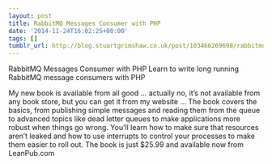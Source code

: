```yaml
---
layout: post
title: RabbitMQ Messages Consumer with PHP
date: '2014-11-24T16:02:25+00:00'
tags: []
tumblr_url: http://blog.stuartgrimshaw.co.uk/post/103466269698/rabbitmq-messages-consumer-with-php
---
```

RabbitMQ Messages Consumer with PHP
Learn to write long running RabbitMQ message consumers with PHP

My new book is available from all good … actually no, it’s not available from any book store, but you can get it from my website …
The book covers the basics, from publishing simple messages and reading them from the queue to advanced topics like dead letter queues to make applications more robust when things go wrong.
You’ll learn how to make sure that resources aren’t leaked and how to use interrupts to control your processes to make them easier to roll out.
The book is just $25.99 and available now from LeanPub.com
